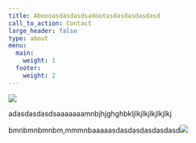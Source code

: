 ```yaml
---
title: Aboooasdasdasdsadootasdasdasdasdasd
call_to_action: Contact
large_header: false
type: about
menu:
  main:
    weight: 1
  footer:
    weight: 2
---
```

![](/uploads/cinnamon-1.jpeg)

adasdasdasdsaaaaaaamnbjhjghghbkljlkjlkjlkjlkjlkj

bmnbmnbmnbm,mmmnbaaaaasdasdasdasdasdasd![](/uploads/paprika.jpg)